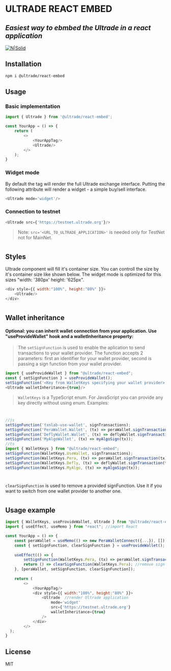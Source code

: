 # ULTRADE REACT EMBED
## _Easiest way to ebmbed the Ultrade in a react application_

[![N|Solid](https://testnet.ultrade.org/Theme%3DLight.svg)](https://ultrade.org)

## Installation


```sh
npm i @ultrade/react-embed
```


## Usage

### Basic implementation
```js
import { Ultrade } from '@ultrade/react-embed';

const YourApp = () => {
    return (
        <>
            <YourAppTag/>
            <Ultrade/>
        </>
    );
}
```

### Widget mode
By default the tag will render the full Ultrade exchange interface. Putting the following attribute will render a widget - a simple buy/sell interface.

```js
<Ultrade mode='widget'/>
```

### Connection to testnet 
```js
<Ultrade src={'https://testnet.ultrade.org'}/>
```

> Note: `src='<URL_TO_ULTRADE_APPLICATION>'` is needed only for TestNet not for MainNet.
#

## Styles 
Ultrade component will fill it's container size. You can controll the size by it's container size like shown below. The widget mode is optimized for this sizes "width: '380px' height: '625px".

```js
<div style={{ width:"100%", height:"80%" }}>
    <Ultrade/>
</div>
```
#

## Wallet inheritance

#### Optional: you can inherit wallet connection from your application. Use "useProvideWallet" hook and a walletInheritance property:
> The `setSignFunction` is used to enable the aplication to send transactions to your wallet provider. The function accepts 2 parameters: first an identifier for your wallet provider, second is passing a sign function from your wallet provider.
```js
import { useProvideWallet } from "@ultrade/react-embed";
const { setSignFunction } = useProvideWallet();
setSignFunction('<Key from WalletKeys specifying your wallet provider>', signFunction)
<Ultrade walletInheritance={true}/>
```
> `WalletKeys` is a TypeScript enum. For JavaScript you can provide any key directly without using enum.
Examples:
#
```js
//js
setSignFunction('txnlab-use-wallet', signTransactions);
setSignFunction('PeraWallet.Wallet', (tx) => peraWallet.signTransaction(tx));
setSignFunction('DeflyWallet.Wallet', (tx) => deflyWallet.signTransaction(tx));
setSignFunction('MyAlgoWallet', (tx) => myAlgoSign(tx));
//ts
import { WalletKeys } from "@ultrade/react-embed";
setSignFunction(WalletKeys.UseWallet, signTransactions);
setSignFunction(WalletKeys.Pera, (tx) => peraWallet.signTransaction(tx));
setSignFunction(WalletKeys.Defly, (tx) => deflyWallet.signTransaction(tx));
setSignFunction(WalletKeys.MyAlgo, (tx) => myAlgoSign(tx));
```
#
`clearSignFunction` is used to remove a provided signFunction.
Use it if you want to switch from one wallet provider to another one.
#

## Usage example
```js
import { WalletKeys, useProvideWallet, Ultrade } from "@ultrade/react-embed"; //import Ultrade 
import { useEffect, useMemo } from "react"; //import React

const YourApp = () => {
    const peraWallet = useMemo(() => new PeraWalletConnect({...}), []); //create wallet provider
    const { setSignFunction, clearSignFunction } = useProvideWallet(); //use Ultrade hook
    
    useEffect(() => {
        setSignFunction(WalletKeys.Pera, (tx) => peraWallet.signTransaction(tx)); //provide sign function to Ultrade App
        return () => clearSignFunction(WalletKeys.Pera); //remove sign function in case if your component was unmounted
    }, [peraWallet, setSignFunction, clearSignFunction]);
 
    return (
        <>
            <YourAppTag/> 
            <div style={{ width:"100%", height:"80%" }}> 
                <Ultrade  //render Ultrade application
                    mode='widget' 
                    src={'https://testnet.ultrade.org'} 
                    walletInheritance={true}
                />
            </div>
        </>
  );
}
```


## License
MIT
